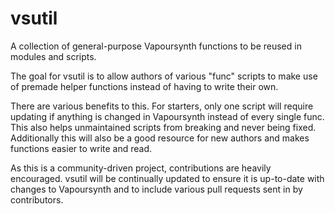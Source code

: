 # vsutil
A collection of general-purpose Vapoursynth functions to be reused in modules and scripts.

The goal for vsutil is to allow authors of various "func" scripts to make use of premade helper functions instead of having to write their own. 

There are various benefits to this. For starters, only one script will require updating if anything is changed in Vapoursynth instead of every single func. This also helps unmaintained scripts from breaking and never being fixed. Additionally this will also be a good resource for new authors and makes functions easier to write and read.

As this is a community-driven project, contributions are heavily encouraged. vsutil will be continually updated to ensure it is up-to-date with changes to Vapoursynth and to include various pull requests sent in by contributors.
